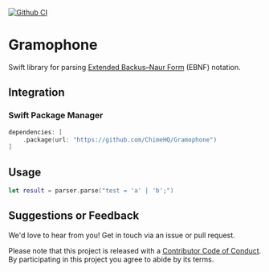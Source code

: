 [![Github CI](https://github.com/ChimeHQ/Gramophone/workflows/CI/badge.svg)](https://github.com/ChimeHQ/Gramophone/actions)

# Gramophone

Swift library for parsing [Extended Backus–Naur Form]() (EBNF) notation.

## Integration

### Swift Package Manager

```swift
dependencies: [
    .package(url: "https://github.com/ChimeHQ/Gramophone")
]
```

## Usage

```swift
let result = parser.parse("test = 'a' | 'b';")
```

## Suggestions or Feedback

We'd love to hear from you! Get in touch via an issue or pull request.

Please note that this project is released with a [Contributor Code of Conduct](CODE_OF_CONDUCT.md). By participating in this project you agree to abide by its terms.
